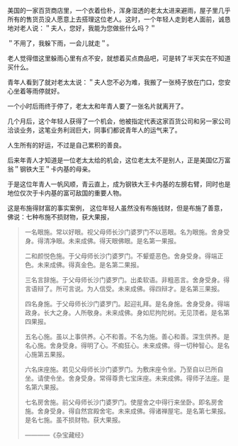 美国的一家百货商店里，一个衣着俭朴，浑身湿透的老太太进来避雨，屋子里几乎所有的售货员没人愿意上去搭理这位老人。这时，一个年轻人走到老人面前，诚恳地对老人说：＂夫人，您好，我能为您做些什么吗？＂

＂不用了，我躲下雨，一会儿就走＂。

老人觉得借这里躲雨心里有点不安，就想着买点商品吧，可是转了半天实在不知道买什么。

青年人看到了就对老太太说：＂夫人您不必为难，我搬了一张椅子放在门口，您安心坐着等雨停就好。

一个小时后雨终于停了，老太太和年青人要了一张名片就离开了。

几个月后，这个年轻人获得了一个机会，他被指定代表这家百货公司和另一家公司洽谈业务，这笔业务利润巨大，同事们都说青年人的运气来了。

人生所有的好运，不过是自己累积的善良。

后来年青人才知道是一位老太太给的机会，这位老太太不是别人，正是美国亿万富翁＂钢铁大王＂卡内基的母亲。

于是这位年青人一帆风顺，青云直上，成为钢铁大王卡内基的左膀右臂，同时也是地位仅次于卡内基的富可敌国的重要人物。

这是布施得财富的事实案例，
这位年轻人虽然没有布施钱财，但是布施了善意，
佛说：七种布施不损财物，获大果报，

> 一名眼施。常以好眼。视父母师长沙门婆罗门不以恶眼。名为眼施。舍身受身。得清净眼。未来成佛。得天眼佛眼。是名第一果报。
> 
> 二和颜悦色施。于父母师长沙门婆罗门。不颦蹙恶色。舍身受身。得端正色。未来成佛。得真金色。是名第二果报。
> 
> 三名言辞施。于父母师长沙门婆罗门。出柔软语。非粗恶言。舍身受身。得言语辩了。所可言说。为人信受。未来成佛。得四辩才。是名第三果报。
> 
> 四名身施。于父母师长沙门婆罗门。起迎礼拜。是名身施。舍身受身。得端政身。长大之身。人所敬身。未来成佛。身如尼拘陀树。无见顶者。是名第四果报。
> 
> 五名心施。虽以上事供养。心不和善。不名为施。善心和善。深生供养。是名心施。舍身受身。得明了心。不痴狂心。未来成佛。得一切种智心。是名心施第五果报。
> 
> 六名床座施。若见父母师长沙门婆罗门。为敷床座令坐。乃至自以已所自坐。请使令坐。舍身受身。常得尊贵七宝床座。未来成佛。得师子法座。是名第六果报。
> 
> 七名房舍施。前父母师长沙门婆罗门。使屋舍之中得行来坐卧。即名房舍施。舍身受身。得自然宫殿舍宅。未来成佛。得诸禅屋宅。是名第七果报。是名七施。虽不损财物。获大果报。
> 
> ————《杂宝藏经》